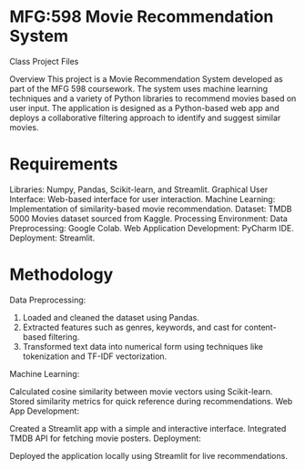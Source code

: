 # MFG:598  Movie Recommendation System
 Class Project Files


Overview
This project is a Movie Recommendation System developed as part of the MFG 598 coursework. The system uses machine learning techniques and a variety of Python libraries to recommend movies based on user input. The application is designed as a Python-based web app and deploys a collaborative filtering approach to identify and suggest similar movies.

# Requirements

Libraries: Numpy, Pandas, Scikit-learn, and Streamlit.
Graphical User Interface: Web-based interface for user interaction.
Machine Learning: Implementation of similarity-based movie recommendation.
Dataset: TMDB 5000 Movies dataset sourced from Kaggle.
Processing Environment:
Data Preprocessing: Google Colab.
Web Application Development: PyCharm IDE.
Deployment: Streamlit.

# Methodology
Data Preprocessing:

1. Loaded and cleaned the dataset using Pandas.
2. Extracted features such as genres, keywords, and cast for content-based filtering.
3. Transformed text data into numerical form using techniques like tokenization and TF-IDF vectorization.

Machine Learning:

Calculated cosine similarity between movie vectors using Scikit-learn.
Stored similarity metrics for quick reference during recommendations.
Web App Development:

Created a Streamlit app with a simple and interactive interface.
Integrated TMDB API for fetching movie posters.
Deployment:

Deployed the application locally using Streamlit for live recommendations.
